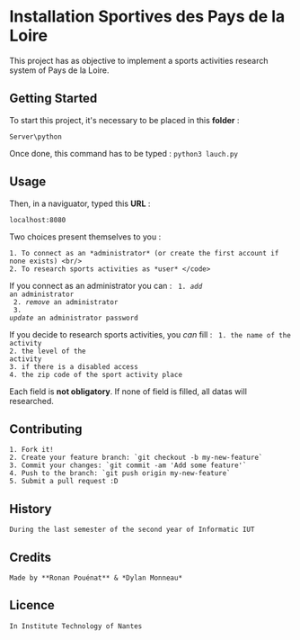# Installation Sportives des Pays de la Loire
This project has as objective to implement a sports activities research system of Pays de la Loire.

## Getting Started
To start this project, it's necessary to be placed in this **folder** : 
```
Server\python
```
Once done, this command has to be typed : 
`python3 lauch.py`

## Usage
Then, in a naviguator, typed this **URL** : 
```
localhost:8080
```
Two choices present themselves to you : 

	1. To connect as an *administrator* (or create the first account if none exists) <br/>
	2. To research sports activities as *user* </code> 

If you connect as an administrator you can :
	 <code>
	1. *add* an administrator<br/>
	2. *remove* an administrator <br/>
	3. *update* an administrator password </code> 

If you decide to research sports activities, you *can* fill :
	<code>
	1. the name of the activity</code><br/>
	<code>2. the level of the activity</code><br/>
	<code>3. if there is a disabled access</code><br/>
	<code>4. the zip code of the sport activity place </code> 

Each field is **not obligatory**. If none of field is filled, all datas will researched.

## Contributing
	1. Fork it!
	2. Create your feature branch: `git checkout -b my-new-feature`
	3. Commit your changes: `git commit -am 'Add some feature'`
	4. Push to the branch: `git push origin my-new-feature`
	5. Submit a pull request :D

## History
	During the last semester of the second year of Informatic IUT

## Credits
	Made by **Ronan Pouénat** & *Dylan Monneau*

## Licence
	In Institute Technology of Nantes  
